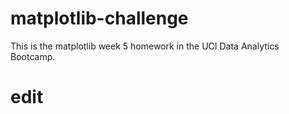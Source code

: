 # matplotlib-challenge
This is the matplotlib week 5 homework in the UCI Data Analytics Bootcamp.

# edit